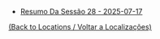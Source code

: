 - [Resumo Da Sessão 28 - 2025-07-17](resumo_da_sessao_28_-_2025-07-17.md)
	
[(Back to Locations / Voltar a Localizações)](localizacoes.md)
